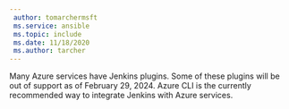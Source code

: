 ```yaml
---
 author: tomarchermsft
 ms.service: ansible
 ms.topic: include
 ms.date: 11/18/2020
 ms.author: tarcher
---
```


Many Azure services have Jenkins plugins. Some of these plugins will be out of support as of February 29, 2024. Azure CLI is the currently recommended way to integrate Jenkins with Azure services.
